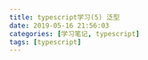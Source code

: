 ```yaml
---
title: typescript学习(5) 泛型
date: 2019-05-16 21:56:03
categories: [学习笔记, typescript]
tags: [typescript]
---
```

